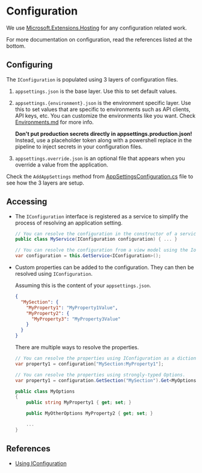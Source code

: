# Configuration

We use [Microsoft.Extensions.Hosting](https://www.nuget.org/packages/Microsoft.Extensions.Hosting) for any configuration related work.

For more documentation on configuration, read the references listed at the bottom.

## Configuring

The `IConfiguration` is populated using 3 layers of configuration files.
1. `appsettings.json` is the base layer. Use this to set default values.
1. `appsettings.{environment}.json` is the environment specific layer. Use this to set values that are specific to environments such as API clients, API keys, etc. You can customize the environments like you want. Check [Environments.md](Environments.md) for more info.
   
   **Don't put production secrets directly in appsettings.production.json!** Instead, use a placeholder token along with a powershell replace in the  pipeline to inject secrets in your configuration files.
 
1. `appsettings.override.json` is an optional file that appears when you override a value from the application.

Check the `AddAppSettings` method from [AppSettingsConfiguration.cs](../src/app/ApplicationTemplate.Presentation/Configuration/AppSettingsConfiguration.cs) file to see how the 3 layers are setup.

## Accessing

- The `IConfiguration` interface is registered as a service to simplify the process of resolving an application setting.

  ```csharp
  // You can resolve the configuration in the constructor of a service using the IoC.
  public class MyService(IConfiguration configuration) { ... }

  // You can resolve the configuration from a view model using the IoC.
  var configuration = this.GetService<IConfiguration>();
  ```

- Custom properties can be added to the configuration. They can then be resolved using `IConfiguration`. 

  Assuming this is the content of your `appsettings.json`.
  ```json
  {
    "MySection": {
      "MyProperty1": "MyProperty1Value",
      "MyProperty2": {
        "MyProperty3": "MyProperty3Value"
      }
    }
  }
  ```

  There are multiple ways to resolve the properties.
  ```csharp
  // You can resolve the properties using IConfiguration as a dictionary.
  var property1 = configuration["MySection:MyProperty1"];

  // You can resolve the properties using strongly-typed Options.
  var property1 = configuration.GetSection("MySection").Get<MyOptions>();

  public class MyOptions
  {
      public string MyProperty1 { get; set; }

      public MyOtherOptions MyProperty2 { get; set; }

      ...
  }
  ```

## References

- [Using IConfiguration](https://docs.microsoft.com/en-us/aspnet/core/fundamentals/configuration/?view=aspnetcore-3.1)